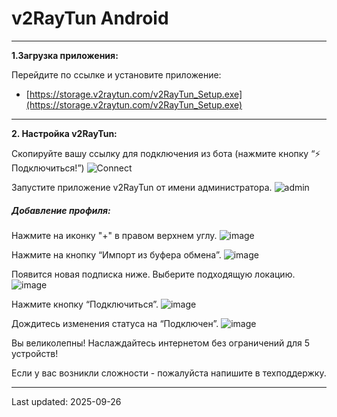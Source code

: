 # v2RayTun Android
------------


**1.Загрузка приложения:**

Перейдите по ссылке и установите приложение:
- [https://storage.v2raytun.com/v2RayTun_Setup.exe](https://storage.v2raytun.com/v2RayTun_Setup.exe)

------------
**2. Настройка v2RayTun:**

Скопируйте вашу ссылку для подключения из бота (нажмите кнопку “⚡️ Подключиться!”)
![Connect](https://raw.githubusercontent.com/skypathv/happ/main/images/common/status.png)

Запустите приложение v2RayTun от имени администратора.
![admin](https://raw.githubusercontent.com/skypathv/happ/main/images/windows/v2raytun/run_admin.png)

##### Добавление профиля:

Нажмите на иконку "+" в правом верхнем углу.
![image](https://raw.githubusercontent.com/skypathv/happ/main/images/windows/v2raytun/plus_button.png)

Нажмите на кнопку “Импорт из буфера обмена”.
![image](https://raw.githubusercontent.com/skypathv/happ/main/images/windows/v2raytun/clipboard.png)

Появится новая подписка ниже. Выберите подходящую локацию.
![image](https://raw.githubusercontent.com/skypathv/happ/main/images/windows/v2raytun/sub_added.png)

Нажмите кнопку “Подключиться”.
![image](https://raw.githubusercontent.com/skypathv/happ/main/images/windows/v2raytun/connect.png)

Дождитесь изменения статуса на “Подключен”.
![image](https://raw.githubusercontent.com/skypathv/happ/main/images/windows/v2raytun/connected.png)

Вы великолепны! Наслаждайтесь интернетом без ограничений для 5 устройств!

Если у вас возникли сложности - пожалуйста напишите в техподдержку.




-----------
Last updated: 2025-09-26 
